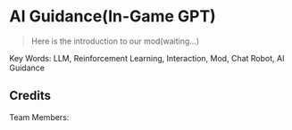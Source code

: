 # AI Guidance(In-Game GPT)

> Here is the introduction to our mod(waiting...)

Key Words: LLM, Reinforcement Learning, Interaction, Mod, Chat Robot, AI Guidance

## Credits

Team Members: 